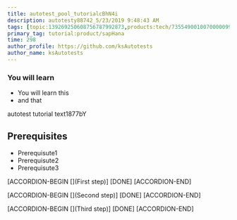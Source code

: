 ```yaml
---
title: autotest_pool_tutorialcBhN4i
description: autotesty88742_5/23/2019 9:48:43 AM
tags: [topic:139269250608756787992873,products:tech/73554900100700000996,tutorial:experience/advanced]
primary_tag: tutorial:product/sapHana
time: 298
author_profile: https://github.com/ksAutotests
author_name: ksAutotests
---
```

### You will learn
- You will learn this
- and that

autotest tutorial text1877bY

## Prerequisites
- Prerequisute1
- Prerequisute2
- Prerequisute3

[ACCORDION-BEGIN [](First step)]
[DONE]
[ACCORDION-END]

[ACCORDION-BEGIN [](Second step)]
[DONE]
[ACCORDION-END]

[ACCORDION-BEGIN [](Third step)]
[DONE]
[ACCORDION-END]

